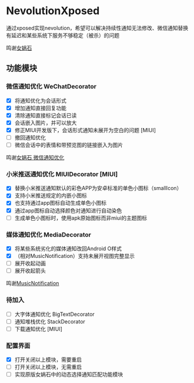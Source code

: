 # NevolutionXposed
通过xposed实现nevolution，希望可以解决持续性通知无法修改、微信通知替换有延迟和某些系统下服务不够稳定（被杀）的问题

鸣谢[女娲石](https://github.com/Nevolution/sdk)

## 功能模块

### 微信通知优化 WeChatDecorator
- [x] 将通知优化为会话形式
- [x] 增加通知直接回复功能
- [x] 清除通知直接标记会话已读
- [x] 会话嵌入图片，并可以放大
- [x] 修正MIUI开发版下，会话形式通知未展开为空白的问题 [MIUI]
- [ ] 撤回通知优化
- [ ] 微信会话中的表情和带预览图的链接嵌入为图片

鸣谢[女娲石 微信通知优化](https://github.com/Nevolution/decorator-wechat)

### 小米推送通知优化 MIUIDecorator [MIUI]
- [x] 替换小米推送通知默认的彩色APP为安卓标准的单色小图标（smallIcon）
- [x] 支持小米推送规定的内嵌小图标
- [x] 也支持通过app图标自动生成单色小图标
- [x] 通过app图标自动选择颜色对通知进行自动染色
- [ ] 生成单色小图标时，使用apk原始图标而非miui的主题图标

### 媒体通知优化 MediaDecorator
- [x] 将某些系统劣化的媒体通知改回Android O样式
- [x] （相对MusicNotification）支持未展开视图完整显示
- [ ] 展开收起动画
- [ ] 展开收起箭头

鸣谢[MusicNotification](https://github.com/Qiwu2542284182/MusicNotification)

### 待加入
- [ ] 大字体通知优化 BigTextDecorator
- [ ] 通知堆栈优化 StackDecorator
- [ ] 下载通知优化 [MIUI]

### 配置界面
- [x] 打开关闭以上模块，需要重启
- [ ] 打开关闭以上模块，无需重启
- [ ] 实现原版女娲石中的动态选择通知匹配功能模块
